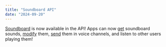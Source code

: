 ```yaml
---
title: "Soundboard API"
date: "2024-09-20"
---
```


[Soundboard](/docs/resources/soundboard) is now available in the API! Apps can now [get](/docs/resources/soundboard#list-default-soundboard-sounds) soundboard sounds, [modify](/docs/resources/soundboard#modify-guild-soundboard-sound) them, [send](/docs/resources/soundboard#send-soundboard-sound) them in voice channels, and listen to other users playing them!

